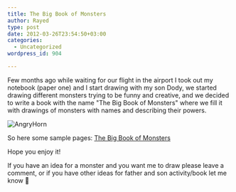 ```yaml
---
title: The Big Book of Monsters
author: Rayed
type: post
date: 2012-03-26T23:54:50+03:00
categories:
  - Uncategorized
wordpress_id: 904

---
```

Few months ago while waiting for our flight in the airport I took out my notebook (paper one) and I start drawing with my son Dody, we started drawing different monsters trying to be funny and creative, and we decided to write a book with the name "The Big Book of Monsters" where we fill it with drawings of monsters with names and describing their powers.

<img src="http://farm7.staticflickr.com/6213/6872681606_0b777acdb4_n_d.jpg"  alt="AngryHorn" title="AngryHorn" />

So here some sample pages:
<a href="http://www.flickr.com/photos/rayed/sets/72157629310316540/">The Big Book of Monsters</a>

Hope you enjoy it!

If you have an idea for a monster and you want me to draw please leave a comment, or if you have other ideas for father and son activity/book let me know 🙂


